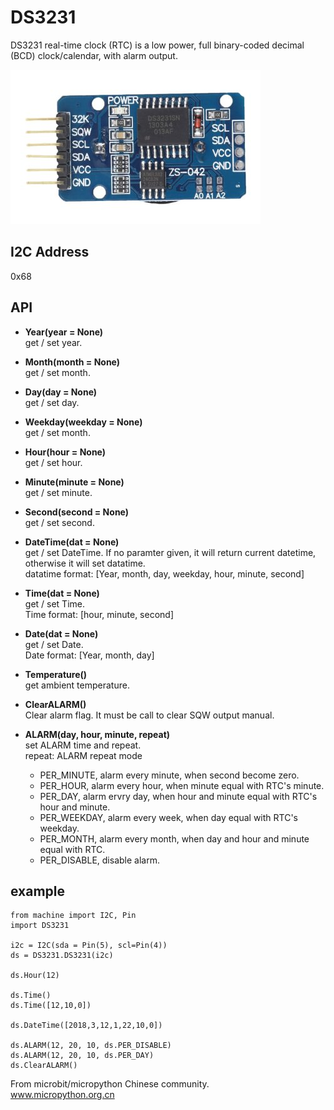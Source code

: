 # DS3231

DS3231 real-time clock (RTC) is a low power, full binary-coded decimal (BCD) clock/calendar, with alarm output.

![](ds3231.jpg)

## I2C Address

0x68

## API

- **Year(year = None)**  
  get / set year.

- **Month(month = None)**  
  get / set month.

- **Day(day = None)**  
  get / set day.

- **Weekday(weekday = None)**  
  get / set month.

- **Hour(hour = None)**  
  get / set hour.

- **Minute(minute = None)**  
  get / set minute.

- **Second(second = None)**  
  get / set second.

- **DateTime(dat = None)**  
  get / set DateTime. If no paramter given, it will return current datetime, otherwise it will set datatime.  
  datatime format: [Year, month, day, weekday, hour, minute, second]

- **Time(dat = None)**  
  get / set Time.  
  Time format: [hour, minute, second]

- **Date(dat = None)**  
  get / set Date.  
  Date format: [Year, month, day]

- **Temperature()**  
  get ambient temperature.

- **ClearALARM()**  
  Clear alarm flag. It must be call to clear SQW output manual.

- **ALARM(day, hour, minute, repeat)**  
  set ALARM time and repeat.  
  repeat: ALARM repeat mode
  - PER_MINUTE, alarm every minute, when second become zero.
  - PER_HOUR, alarm every hour, when minute equal with RTC's minute.
  - PER_DAY, alarm ervry day, when hour and minute equal with RTC's hour and minute.
  - PER_WEEKDAY, alarm every week, when day equal with RTC's weekday.
  - PER_MONTH, alarm every month, when day and hour and minute equal with RTC.
  - PER_DISABLE, disable alarm.

## example

```
from machine import I2C, Pin
import DS3231

i2c = I2C(sda = Pin(5), scl=Pin(4))
ds = DS3231.DS3231(i2c)

ds.Hour(12)

ds.Time()
ds.Time([12,10,0])

ds.DateTime([2018,3,12,1,22,10,0])

ds.ALARM(12, 20, 10, ds.PER_DISABLE)
ds.ALARM(12, 20, 10, ds.PER_DAY)
ds.ClearALARM()
```

From microbit/micropython Chinese community.  
www.micropython.org.cn
